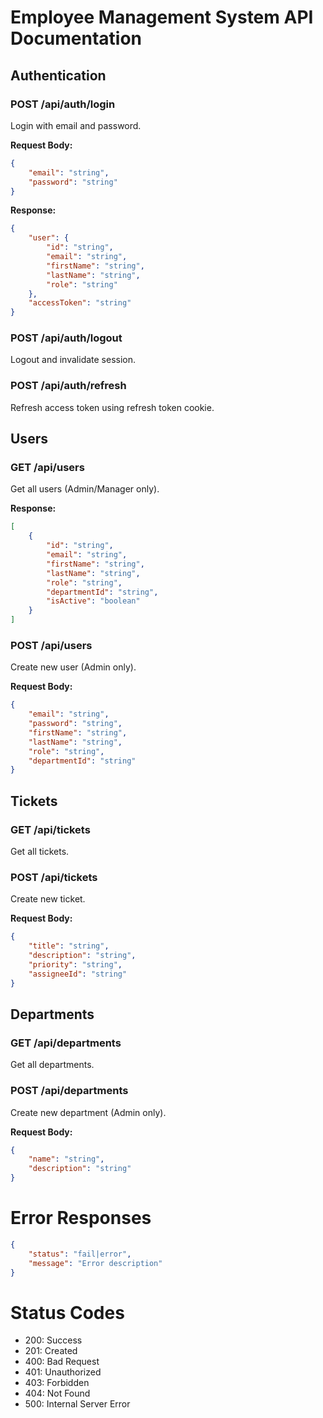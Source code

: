 # Employee Management System API Documentation

## Authentication
### POST /api/auth/login
Login with email and password.

**Request Body:**
```json
{
    "email": "string",
    "password": "string"
}
```

**Response:**
```json
{
    "user": {
        "id": "string",
        "email": "string",
        "firstName": "string",
        "lastName": "string",
        "role": "string"
    },
    "accessToken": "string"
}
```

### POST /api/auth/logout
Logout and invalidate session.

### POST /api/auth/refresh
Refresh access token using refresh token cookie.

## Users
### GET /api/users
Get all users (Admin/Manager only).

**Response:**
```json
[
    {
        "id": "string",
        "email": "string",
        "firstName": "string",
        "lastName": "string",
        "role": "string",
        "departmentId": "string",
        "isActive": "boolean"
    }
]
```

### POST /api/users
Create new user (Admin only).

**Request Body:**
```json
{
    "email": "string",
    "password": "string",
    "firstName": "string",
    "lastName": "string",
    "role": "string",
    "departmentId": "string"
}
```

## Tickets
### GET /api/tickets
Get all tickets.

### POST /api/tickets
Create new ticket.

**Request Body:**
```json
{
    "title": "string",
    "description": "string",
    "priority": "string",
    "assigneeId": "string"
}
```

## Departments
### GET /api/departments
Get all departments.

### POST /api/departments
Create new department (Admin only).

**Request Body:**
```json
{
    "name": "string",
    "description": "string"
}
```

# Error Responses
```json
{
    "status": "fail|error",
    "message": "Error description"
}
```

# Status Codes
- 200: Success
- 201: Created
- 400: Bad Request
- 401: Unauthorized
- 403: Forbidden
- 404: Not Found
- 500: Internal Server Error